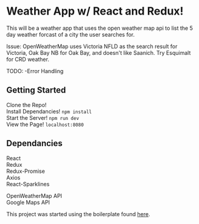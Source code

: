 # Weather App w/ React and Redux!

This will be a weather app that uses the open weather map api to list the 5 day weather forcast of a city the user searches for. 

Issue: OpenWeatherMap uses Victoria NFLD as the search result for Victoria, Oak Bay NB for Oak Bay, and doesn't like Saanich. Try Esquimalt for CRD weather.

TODO:
-Error Handling

## Getting Started


Clone the Repo!  
Install Dependancies! `npm install`  
Start the Server! `npm run dev`  
View the Page! `localhost:8080`  

## Dependancies

React  
Redux  
Redux-Promise  
Axios  
React-Sparklines  

OpenWeatherMap API  
Google Maps API  

This project was started using the boilerplate found [here](https://github.com/MarkZsombor/ReduxSimpleStarter).

